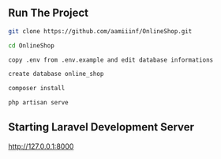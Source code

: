 
## Run The Project
```bash
git clone https://github.com/aamiiinf/OnlineShop.git

cd OnlineShop

copy .env from .env.example and edit database informations

create database online_shop

composer install

php artisan serve

```
## Starting Laravel Development Server

http://127.0.0.1:8000

